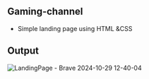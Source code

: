 ## Gaming-channel

- Simple landing page using HTML &CSS


## Output


![LandingPage - Brave 2024-10-29 12-40-04](https://github.com/user-attachments/assets/27ad333d-7dfb-4184-a968-bf8540efeb4e)
